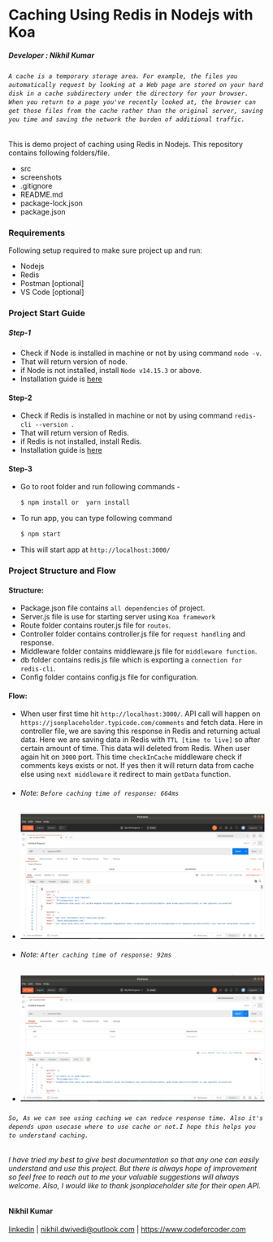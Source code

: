# Caching Using Redis in Nodejs with Koa
##### _Developer : Nikhil Kumar_

###### `A cache is a temporary storage area. For example, the files you automatically request by looking at a Web page are stored on your hard disk in a cache subdirectory under the directory for your browser. When you return to a page you've recently looked at, the browser can get those files from the cache rather than the original server, saving you time and saving the network the burden of additional traffic.`

This is demo project of caching using Redis in Nodejs. This repository contains following folders/file. 
  - src
  - screenshots
  - .gitignore
  - README.md
  - package-lock.json
  - package.json
### Requirements 
Following setup required to make sure project up and run:
  - Nodejs 
  - Redis
  - Postman [optional]
  - VS Code [optional]
  
### Project Start Guide
##### Step-1
- Check if Node is installed in machine or not by using command `node -v`.
- That will return version of node.
- if Node is not installed, install `Node v14.15.3` or above.
- Installation guide is [here](https://nodejs.org/en/download/package-manager/)

#### Step-2
- Check if Redis is installed in machine or not by using command `redis-cli --version
`.
- That will return version of Redis.
- if Redis is not installed, install Redis.
- Installation guide is [here](https://redis.io/topics/quickstart)

#### Step-3
- Go to root folder and run following commands -
    ```sh
    $ npm install or  yarn install
    ```
- To run app, you can type following  command
    ```sh
    $ npm start
    ```
- This will start app at `http://localhost:3000/`
### Project Structure and  Flow
#### Structure:
- Package.json file contains `all dependencies` of project.
- Server.js file is use for starting server using `Koa framework`
- Route folder contains router.js file for `routes`.
- Controller folder contains controller.js file for `request handling` and response.
- Middleware folder contains middleware.js file for `middleware function`.
- db folder contains redis.js file which is exporting a `connection for redis-cli`.
- Config folder contains config.js file for configuration.
#### Flow:
- When user first time hit `http://localhost:3000/`. API call will happen on `https://jsonplaceholder.typicode.com/comments` and fetch data. Here in controller file, we are saving this response in Redis and returning actual data. Here we are saving data in Redis with `TTL [time to live]` so after certain amount of time. This data will deleted from Redis. When user again hit on `3000` port. This time `checkInCache` middleware check if comments keys exists or not. If yes then it will  return data from cache else using `next middleware` it redirect to main `getData` function.
- ###### Note: `Before caching time of response: 664ms`

- ![Before Cache](https://raw.githubusercontent.com/NikhilKrDwivedi/caching_using_redis_in_nodejs/master/screenshots/response_from_api_call.png)
- ###### Note: `After caching time of response: 92ms`


- ![Before Cache](https://raw.githubusercontent.com/NikhilKrDwivedi/caching_using_redis_in_nodejs/master/screenshots/response_from_redis_cache.png)
###### `So, As we can see using caching we can reduce response time. Also it's depends upon usecase where to use cache or not.I hope this helps you to understand caching.`




###### I have tried my best to give best documentation so that any one can easily understand and use this project. But there is always hope of improvement so feel free to reach out to me your valuable suggestions will always welcome. Also, I would like to thank jsonplaceholder site for their open API. 

#### Nikhil Kumar
[linkedin](https://www.linkedin.com/in/nikhilkrdwivedi/) | nikhil.dwivedi@outlook.com | https://www.codeforcoder.com
